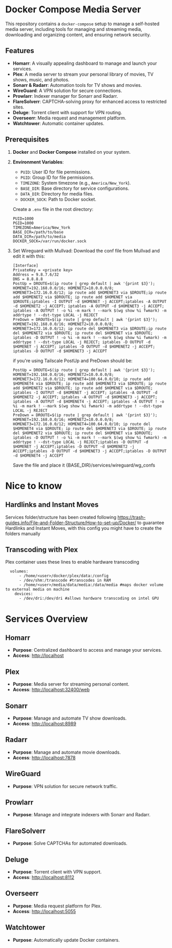 # Docker Compose Media Server

This repository contains a `docker-compose` setup to manage a self-hosted media server, including tools for managing and streaming media, downloading and organizing content, and ensuring network security.

## Features
- **Homarr**: A visually appealing dashboard to manage and launch your services.
- **Plex**: A media server to stream your personal library of movies, TV shows, music, and photos.
- **Sonarr & Radarr**: Automation tools for TV shows and movies.
- **WireGuard**: A VPN solution for secure connections.
- **Prowlarr**: Indexer manager for Sonarr and Radarr.
- **FlareSolverr**: CAPTCHA-solving proxy for enhanced access to restricted sites.
- **Deluge**: Torrent client with support for VPN routing.
- **Overseerr**: Media request and management platform.
- **Watchtower**: Automatic container updates.

## Prerequisites
1. **Docker** and **Docker Compose** installed on your system.
2. **Environment Variables**:
   - `PUID`: User ID for file permissions.
   - `PGID`: Group ID for file permissions.
   - `TIMEZONE`: System timezone (e.g., `America/New_York`).
   - `BASE_DIR`: Base directory for service configurations.
   - `DATA_DIR`: Directory for media files.
   - `DOCKER_SOCK`: Path to Docker socket.

   Create a `.env` file in the root directory:
   ```env
   PUID=1000
   PGID=1000
   TIMEZONE=America/New_York
   BASE_DIR=/path/to/base
   DATA_DIR=/path/to/media
   DOCKER_SOCK=/var/run/docker.sock

3. Set Wireguard with Mullvad:
   Download the conf file from Mullvad and edit it with this:

   ```
   [Interface]
   PrivateKey = <private key>
   Address = 9.8.7.6/32
   DNS = 8.8.8.8
   PostUp = DROUTE=$(ip route | grep default | awk '{print $3}'); HOMENET=192.168.0.0/16; HOMENET2=10.0.0.0/8; HOMENET3=172.16.0.0/12; ip route add $HOMENET3 via $DROUTE;ip route add $HOMENET2 via $DROUTE; ip route add $HOMENET via $DROUTE;iptables -I OUTPUT -d $HOMENET -j ACCEPT;iptables -A OUTPUT -d $HOMENET2 -j ACCEPT; iptables -A OUTPUT -d $HOMENET3 -j ACCEPT;  iptables -A OUTPUT ! -o %i -m mark ! --mark $(wg show %i fwmark) -m addrtype ! --dst-type LOCAL -j REJECT
   PreDown = DROUTE=$(ip route | grep default | awk '{print $3}'); HOMENET=192.168.0.0/16; HOMENET2=10.0.0.0/8; HOMENET3=172.16.0.0/12; ip route del $HOMENET3 via $DROUTE;ip route del $HOMENET2 via $DROUTE; ip route del $HOMENET via $DROUTE; iptables -D OUTPUT ! -o %i -m mark ! --mark $(wg show %i fwmark) -m addrtype ! --dst-type LOCAL -j REJECT; iptables -D OUTPUT -d $HOMENET -j ACCEPT; iptables -D OUTPUT -d $HOMENET2 -j ACCEPT; iptables -D OUTPUT -d $HOMENET3 -j ACCEPT
   ```

   if you're using Tailscale PostUp and PreDown should be:

   ```
   PostUp = DROUTE=$(ip route | grep default | awk '{print $3}'); HOMENET=192.168.0.0/16; HOMENET2=10.0.0.0/8; HOMENET3=172.16.0.0/12; HOMENET4=100.64.0.0/10; ip route add $HOMENET4 via $DROUTE; ip route add $HOMENET3 via $DROUTE; ip route add $HOMENET2 via $DROUTE; ip route add $HOMENET via $DROUTE; iptables -I OUTPUT -d $HOMENET -j ACCEPT; iptables -A OUTPUT -d $HOMENET2 -j ACCEPT; iptables -A OUTPUT -d $HOMENET3 -j ACCEPT; iptables -A OUTPUT -d $HOMENET4 -j ACCEPT; iptables -A OUTPUT ! -o %i -m mark ! --mark $(wg show %i fwmark) -m addrtype ! --dst-type LOCAL -j REJECT
   PreDown = DROUTE=$(ip route | grep default | awk '{print $3}'); HOMENET=192.168.0.0/16; HOMENET2=10.0.0.0/8; HOMENET3=172.16.0.0/12; HOMENET4=100.64.0.0/10; ip route del $HOMENET4 via $DROUTE; ip route del $HOMENET3 via $DROUTE; ip route del $HOMENET2 via $DROUTE; ip route del $HOMENET via $DROUTE; iptables -D OUTPUT ! -o %i -m mark ! --mark $(wg show %i fwmark) -m addrtype ! --dst-type LOCAL -j REJECT;iptables -D OUTPUT -d $HOMENET -j ACCEPT;iptables -D OUTPUT -d $HOMENET2 -j ACCEPT;iptables -D OUTPUT -d $HOMENET3 -j ACCEPT;iptables -D OUTPUT -d $HOMENET4 -j ACCEPT
   ```

   Save the file and place it {BASE_DIR}/services/wireguard/wg_confs


# Nice to know

## Hardlinks and Instant Moves

Services folder/structure has been created following https://trash-guides.info/File-and-Folder-Structure/How-to-set-up/Docker/ to guarantee Hardlinks and Instant Moves, with this config you might have to create the folders manually

## Transcoding with Plex 

Plex container uses these lines to enable hardware transcoding

```
  volumes:
      - /home/<user>/docker/plex/data:/config
      - /dev/shm:/transcode #transcodes in RAM
      - /home/<user>/media/data/media:/data/media #maps docker volume to external media on machine 
    devices:
      - /dev/dri:/dev/dri #allows hardware transcoding on intel GPU

```

# Services Overview

## Homarr
- **Purpose**: Centralized dashboard to access and manage your services.  
- **Access**: [http://localhost](http://localhost)

## Plex
- **Purpose**: Media server for streaming personal content.  
- **Access**: [http://localhost:32400/web](http://localhost:32400/web)

## Sonarr
- **Purpose**: Manage and automate TV show downloads.  
- **Access**: [http://localhost:8989](http://localhost:8989)

## Radarr
- **Purpose**: Manage and automate movie downloads.  
- **Access**: [http://localhost:7878](http://localhost:7878)

## WireGuard
- **Purpose**: VPN solution for secure network traffic.  

## Prowlarr
- **Purpose**: Manage and integrate indexers with Sonarr and Radarr.  

## FlareSolverr
- **Purpose**: Solve CAPTCHAs for automated downloads.  

## Deluge
- **Purpose**: Torrent client with VPN support.  
- **Access**: [http://localhost:8112](http://localhost:8112)

## Overseerr
- **Purpose**: Media request platform for Plex.  
- **Access**: [http://localhost:5055](http://localhost:5055)

## Watchtower
- **Purpose**: Automatically update Docker containers.  
